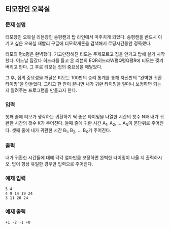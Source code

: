 ## 티모장인 오복실

### 문제 설명

티모장인 오복실 리븐장인 송평캔과 탑 라인에서 마주치게 되었다. 송평캔을 반드시 이기고 싶은 오복실 재빨리 구글에 티모학개론을 검색해서 로딩시간동안 정독했다.

티모의 평q평은 완벽했다. 기고만장해진 티모는 주제모르고 집을 안가고 탑에 살기 시작했다. 어느날 집갔다 히드라를 들고 온 리븐의 EQR히드라W평Q평Q평R에 티모는 찢겨버리고 만다. 그 후로 티모는 집의 중요성을 깨달았다.

그 후, 집의 중요성을 깨달은 티모는 100판의 승리 통계를 통해 자신만의 "완벽한 귀환 타이밍"을 만들었다. 그리고 한 판이 끝나면 내가 귀환 타이밍을 얼마나 보정하면 되는 지 알려주는 프로그램을 만들고자 한다.

### 입력

첫째 줄에 티모가 생각하는 귀환하기 딱 좋은 타이밍을 나열한 시간의 갯수 N과 내가 귀환한 시간의 갯수 K가 주어진다.
둘째 줄에 귀환 시간 A<sub>1</sub>, A<sub>2</sub>, ... A<sub>N</sub>이 분단위로 주어진다. 셋째 줄에 내가 귀환한 시간 B<sub>1</sub>, B<sub>2</sub>, ... B<sub>K</sub>가 주어진다.

### 출력

내가 귀환한 시간들에 대해 각각 얼마만큼 보정하면 완벽한 타이밍이 나올 지 출력하시오. 답이 항상 유일한 경우만 입력으로 주어진다.

### 예제 입력

```
5 4
4 9 14 19 24
3 11 20 24
```

### 예제 출력

```
+1 -2 -1 +0
```
